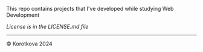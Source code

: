 This repo contains projects that I've developed while studying Web Development

*License is in the LICENSE.md file*

___
&copy; Korotkova 2024
